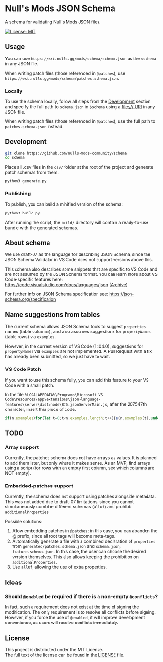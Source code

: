 # Null's Mods JSON Schema

A schema for validating Null's Mods JSON files.

[![License: MIT](https://img.shields.io/badge/License-MIT-yellow.svg)](https://opensource.org/licenses/MIT)

## Usage

You can use `https://ext.nulls.gg/mods/schema/schema.json` as the `$schema` in any JSON file.

When writing patch files (those referenced in `@patches`), use `https://ext.nulls.gg/mods/schema/patches.schema.json`.

### Locally

To use the schema locally, follow all steps from the [Development](#development) section and specify the full path to `schema.json` in `$schema` using a [file:/// URI](https://en.wikipedia.org/wiki/File_URI_scheme) in any JSON file.

When writing patch files (those referenced in `@patches`), use the full path to `patches.schema.json` instead.

## Development

```sh
git clone https://github.com/nulls-mods-community/schema
cd schema
```

Place all .csv files in the `csv/` folder at the root of the project and generate patch schemas from them.

```sh
python3 generate.py
```

### Publishing

To publish, you can build a minified version of the schema:

```sh
python3 build.py
```

After running the script, the `build/` directory will contain a ready-to-use bundle with the generated schemas.

## About schema

We use draft-07 as the language for describing JSON Schema, since the JSON Schema Validator in VS Code does not support versions above this.

This schema also describes some snippets that are specific to VS Code and are not assumed by the JSON Schema format. You can learn more about VS Code-specific features here: https://code.visualstudio.com/docs/languages/json ([Archive](https://web.archive.org/web/20250914171533/https://code.visualstudio.com/docs/languages/json))

For further info on JSON Schema specification see: https://json-schema.org/specification

## Name suggestions from tables

The current schema allows JSON Schema tools to suggest `properties` names (table columns), and also assumes suggestions for `propertyNames` (table rows) via `examples`.

However, in the current version of VS Code (1.104.0), suggestions for `propertyNames` via `examples` are not implemented. A Pull Request with a fix has already been submitted, so we just have to wait.

### VS Code Patch

If you want to use this schema fully, you can add this feature to your VS Code with a small patch.

In the file `%LOCALAPPDATA%\Programs\Microsoft VS Code\resources\app\extensions\json-language-features\server\dist\node\875.jsonServerMain.js`, after the 207547th character, insert this piece of code:
```js
if(n.examples)for(let t=0;t<n.examples.length;t++){e(n.examples[t],undefined,undefined,undefined)};
```

## TODO

### Array support

Currently, the patches schema does not have arrays as values. It is planned to add them later, but only where it makes sense. As an MVP, find arrays using a script (for rows with an empty first column, see which columns are NOT empty).

### Embedded-patches support

Currently, the schema does not support using patches alongside metadata. This was not added due to draft-07 limitations, since you cannot simultaneously combine different schemas (`allOf`) and prohibit `additionalProperties`.

Possible solutions:

1) Allow embedding patches in `@patches`; in this case, you can abandon the @ prefix, since all root tags will become meta-tags.
2) Automatically generate a file with a combined declaration of `properties` from `generated/patches.schema.json` and `schema.json`, `feature.schema.json`. In this case, the user can choose the desired version themselves. This also allows keeping the prohibition on `additionalProperties`.
3) Use `allOf`, allowing the use of extra properties.

## Ideas

### Should `@enabled` be required if there is a non-empty `@conflicts`?

In fact, such a requirement does not exist at the time of signing the modification. The only requirement is to resolve all conflicts before signing. However, if you force the use of `@enabled`, it will improve development convenience, as users will resolve conflicts immediately.

## License

This project is distributed under the MIT License.  
The full text of the license can be found in the [LICENSE](./LICENSE) file.
